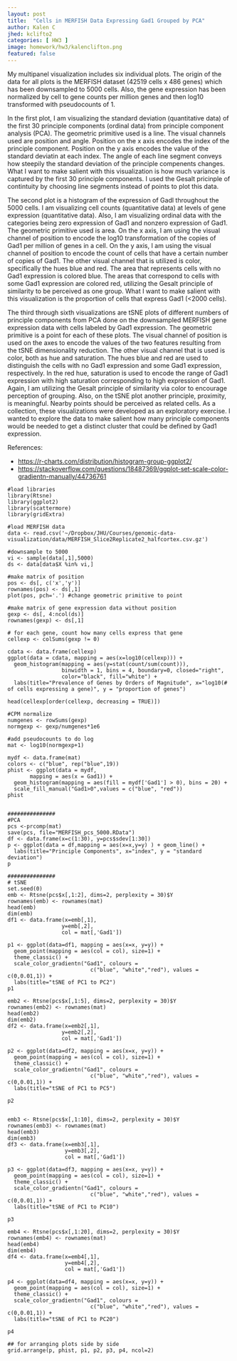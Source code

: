 ```yaml
---
layout: post
title:  "Cells in MERFISH Data Expressing Gad1 Grouped by PCA"
author: Kalen C
jhed: kclifto2
categories: [ HW3 ]
image: homework/hw3/kalenclifton.png
featured: false
---
```


My multipanel visualization includes six individual plots. The origin of the data for all plots is the MERFISH dataset (42519 cells x 486 genes) which has been downsampled to 5000 cells. Also, the gene expression has been normalized by cell to gene counts per million genes and then log10 transformed with pseudocounts of 1. 

In the first plot, I am visualizing the standard deviation (quantitative data) of the first 30 principle components (ordinal data) from principle component analysis (PCA). The geometric primitive used is a line. The visual channels used are position and angle. Position on the x axis encodes the index of the principle component. Position on the y axis encodes the value of the standard deviatin at each index. The angle of each line segment conveys how steepily the standard deviation of the principle compenents changes. What I want to make salient with this visualization is how much variance is captured by the first 30 principle components. I used the Gesalt pricinple of contintuity by choosing line segments instead of points to plot this data.

The second plot is a histogram of the expression of Gadl throughout the 5000 cells. I am visualizing cell counts (quantitative data) at levels of gene expression (quantitative data). Also, I am visualizing ordinal data with the categories being zero expression of Gad1 and nonzero expression of Gad1. The geometric primitive used is area. On the x axis, I am using the visual channel of position to encode the log10 transformation of the copies of Gad1 per million of genes in a cell. On the y axis, I am using the visual channel of position to encode the count of cells that have a certain number of copies of Gad1. The other visual channel that is utilized is color, specifically the hues blue and red. The area that represents cells with no Gad1 expression is colored blue. The areas that correspond to cells with some Gad1 expression are colored red, utilizing the Gesalt principle of similarity to be perceived as one group.  What I want to make salient with this visualization is the proportion of cells that express Gad1 (<2000 cells). 

The third through sixth visualizations are tSNE plots of different numbers of principle components from PCA done on the downsampled MERFISH gene expression data with cells labeled by Gad1 expression. The geometric primitive is a point for each of these plots. The visual channel of position is used on the axes to encode the values of the two features resulting from the tSNE dimensionality reduction. The other visual channel that is used is color, both as hue and saturation. The hues blue and red are used to distinguish the cells with no Gad1 expression and some Gad1 expression, respectively. In the red hue, saturation is used to encode the range of Gad1 expression with high saturation corresponding to high expression of Gad1. Again, I am utilizing the Gesalt principle of similarity via color to encourage perception of grouping. Also, on the tSNE plot another principle, proximity, is meaningful. Nearby points should be perceived as related cells. As a collection, these visualizations were developed as an exploratory exercise. I wanted to explore the data to make salient how many principle components would be needed to get a distinct cluster that could be defined by Gad1 expression. 

References: 
- https://r-charts.com/distribution/histogram-group-ggplot2/
- https://stackoverflow.com/questions/18487369/ggplot-set-scale-color-gradientn-manually/44736761


```{r}
#load libraries
library(Rtsne)
library(ggplot2)
library(scattermore)
library(gridExtra) 

#load MERFISH data
data <- read.csv('~/Dropbox/JHU/Courses/genomic-data-visualization/data/MERFISH_Slice2Replicate2_halfcortex.csv.gz')

#downsample to 5000
vi <- sample(data[,1],5000)
ds <- data[data$X %in% vi,]

#make matrix of position
pos <- ds[, c('x','y')]
rownames(pos) <- ds[,1]
plot(pos, pch='.') #change geometric primitive to point

#make matrix of gene expression data without position
gexp <- ds[, 4:ncol(ds)]
rownames(gexp) <- ds[,1]

# for each gene, count how many cells express that gene
cellexp <- colSums(gexp != 0)

cdata <- data.frame(cellexp)
ggplot(data = cdata, mapping = aes(x=log10(cellexp))) +
  geom_histogram(mapping = aes(y=stat(count/sum(count))), 
                 binwidth = 1, bins = 4, boundary=0, closed="right", 
                 color="black", fill="white") +
  labs(title="Prevalence of Genes by Orders of Magnitude", x="log10(# of cells expressing a gene)", y = "proportion of genes")

head(cellexp[order(cellexp, decreasing = TRUE)])

#CPM normalize
numgenes <- rowSums(gexp)
normgexp <- gexp/numgenes*1e6

#add pseudocounts to do log
mat <- log10(normgexp+1)

mydf <- data.frame(mat)
colors <- c("blue", rep("blue",19))
phist <- ggplot(data = mydf,
       mapping = aes(x = Gad1)) +
  geom_histogram(mapping = aes(fill = mydf['Gad1'] > 0), bins = 20) +
  scale_fill_manual("Gad1>0",values = c("blue", "red"))		 
phist


###############
#PCA
pcs <-prcomp(mat)
save(pcs, file="MERFISH_pcs_5000.RData")
df <- data.frame(x=c(1:30), y=pcs$sdev[1:30])
p <- ggplot(data = df,mapping = aes(x=x,y=y) ) + geom_line() +
  labs(title="Principle Components", x="index", y = "standard deviation")
p

###############
# tSNE
set.seed(0) 
emb <- Rtsne(pcs$x[,1:2], dims=2, perplexity = 30)$Y
rownames(emb) <- rownames(mat)
head(emb)
dim(emb)
df1 <- data.frame(x=emb[,1],
                 y=emb[,2],
                 col = mat[,'Gad1']) 

p1 <- ggplot(data=df1, mapping = aes(x=x, y=y)) +
  geom_point(mapping = aes(col = col), size=1) + 
  theme_classic() + 
  scale_color_gradientn("Gad1", colours =
                          c("blue", "white","red"), values = c(0,0.01,1)) +
  labs(title="tSNE of PC1 to PC2")
p1

emb2 <- Rtsne(pcs$x[,1:5], dims=2, perplexity = 30)$Y
rownames(emb2) <- rownames(mat)
head(emb2)
dim(emb2)
df2 <- data.frame(x=emb2[,1],
                 y=emb2[,2],
                 col = mat[,'Gad1']) 

p2 <- ggplot(data=df2, mapping = aes(x=x, y=y)) +
  geom_point(mapping = aes(col = col), size=1) + 
  theme_classic() + 
  scale_color_gradientn("Gad1", colours =
                          c("blue", "white","red"), values = c(0,0.01,1)) +
  labs(title="tSNE of PC1 to PC5")

p2


emb3 <- Rtsne(pcs$x[,1:10], dims=2, perplexity = 30)$Y
rownames(emb3) <- rownames(mat)
head(emb3)
dim(emb3)
df3 <- data.frame(x=emb3[,1],
                  y=emb3[,2],
                  col = mat[,'Gad1']) 

p3 <- ggplot(data=df3, mapping = aes(x=x, y=y)) +
  geom_point(mapping = aes(col = col), size=1) + 
  theme_classic() + 
  scale_color_gradientn("Gad1", colours =
                          c("blue", "white","red"), values = c(0,0.01,1)) +
  labs(title="tSNE of PC1 to PC10")

p3

emb4 <- Rtsne(pcs$x[,1:20], dims=2, perplexity = 30)$Y
rownames(emb4) <- rownames(mat)
head(emb4)
dim(emb4)
df4 <- data.frame(x=emb4[,1],
                  y=emb4[,2],
                  col = mat[,'Gad1']) 

p4 <- ggplot(data=df4, mapping = aes(x=x, y=y)) +
  geom_point(mapping = aes(col = col), size=1) + 
  theme_classic() + 
  scale_color_gradientn("Gad1", colours =
                          c("blue", "white","red"), values = c(0,0.01,1)) +
  labs(title="tSNE of PC1 to PC20")

p4

## for arranging plots side by side
grid.arrange(p, phist, p1, p2, p3, p4, ncol=2)

```


